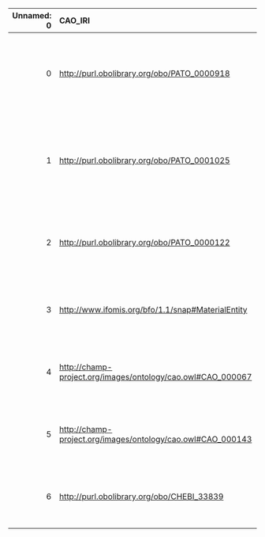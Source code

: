 |   Unnamed: 0 | CAO_IRI                                                     | CAO_DESC                                                                                                           | SBO_IRI                              | SBO_DESC                        |
|-------------:|:------------------------------------------------------------|:-------------------------------------------------------------------------------------------------------------------|:-------------------------------------|:--------------------------------|
|            0 | http://purl.obolibrary.org/obo/PATO_0000918                 | {'label': 'volume (quality)', 'prefLabel': 'volume (quality)', 'altLabel': 'volume', 'name': 'PATO_0000918'}       | http://biomodels.net/SBO/SBO_0000468 | {'label': 'volume'}             |
|            1 | http://purl.obolibrary.org/obo/PATO_0001025                 | {'label': 'pressure (quality)', 'prefLabel': 'pressure (quality)', 'altLabel': 'pressure', 'name': 'PATO_0001025'} | http://biomodels.net/SBO/SBO_0000279 | {'label': 'pressure'}           |
|            2 | http://purl.obolibrary.org/obo/PATO_0000122                 | {'label': 'length (quality)', 'prefLabel': 'length (quality)', 'altLabel': 'length', 'name': 'PATO_0000122'}       | http://biomodels.net/SBO/SBO_0000466 | {'label': 'length'}             |
|            3 | http://www.ifomis.org/bfo/1.1/snap#MaterialEntity           | {'label': 'Material entity', 'prefLabel': None, 'altLabel': None, 'name': 'MaterialEntity'}                        | http://biomodels.net/SBO/SBO_0000240 | {'label': 'Material entity'}    |
|            4 | http://champ-project.org/images/ontology/cao.owl#CAO_000067 | {'label': 'Acid-base reaction', 'prefLabel': None, 'altLabel': None, 'name': 'CAO_000067'}                         | http://biomodels.net/SBO/SBO_0000208 | {'label': 'Acid-base reaction'} |
|            5 | http://champ-project.org/images/ontology/cao.owl#CAO_000143 | {'label': 'Ionic strength', 'prefLabel': None, 'altLabel': None, 'name': 'CAO_000143'}                             | http://biomodels.net/SBO/SBO_0000623 | {'label': 'Ionic strength'}     |
|            6 | http://purl.obolibrary.org/obo/CHEBI_33839                  | {'label': 'Macromolecule', 'prefLabel': None, 'altLabel': None, 'name': 'CHEBI_33839'}                             | http://biomodels.net/SBO/SBO_0000245 | {'label': 'Macromolecule'}      |
